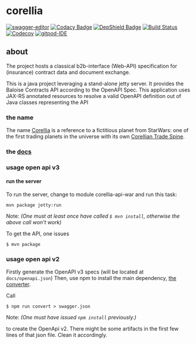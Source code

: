 # corellia
[![swagger-editor](https://img.shields.io/badge/open--API-in--editor-green.svg?style=flat&label=open-api)](https://editor.swagger.io/?url=https://raw.githubusercontent.com/baloise/corellia/master/docs/openapi.json)
[![Codacy Badge](https://api.codacy.com/project/badge/Grade/bf6fa237dd934970991ecba2c66db23e)](https://app.codacy.com/app/baloise/corellia?utm_source=github.com&utm_medium=referral&utm_content=baloise/corellia&utm_campaign=Badge_Grade_Dashboard)
[![DepShield Badge](https://depshield.sonatype.org/badges/baloise/corellia/depshield.svg)](https://depshield.github.io)
[![Build Status](https://travis-ci.org/baloise/corellia.svg?branch=master)](https://travis-ci.org/baloise/corellia)
[![Codecov](https://img.shields.io/codecov/c/github/baloise/corellia.svg)](https://codecov.io/gh/baloise/corellia)
[![gitpod-IDE](https://img.shields.io/badge/open--IDE-as--gitpod-blue.svg?style=flat&label=openIDE)](https://gitpod.io#https://github.com/baloise/corellia)

## about

The project hosts a classical b2b-interface (Web-API) specification for (insurance) contract data and document exchange.

This is a java project leveraging a stand-alone jetty server. It provides the Baloise Contracts API according to the OpenAPI Spec. This application uses JAX-RS annotated resources to resolve a valid OpenAPI definition out of Java classes representing the API

### the name

The name [Corellia](https://en.wikipedia.org/w/index.php?title=Corellia) is a reference to a fictitious planet from  StarWars: one of the first trading planets in the universe with its own [Corellian Trade Spine](https://starwars.fandom.com/wiki/Corellian_Trade_Spine).

### the [docs](docs/index.md)

### usage open api v3

#### run the server
To run the server, change to module corellia-api-war and run this task:

```
mvn package jetty:run
```

Note: _(One must at least once have called `$ mvn install`, otherwise the above call won't work)_

To get the API, one issues

```
$ mvn package
```

### usage open api v2

Firstly generate the OpenAPI v3 specs (will be located at `docs/openapi.json`)
Then, use npm to install the main dependency, [the converter](https://github.com/LucyBot-Inc/api-spec-converter).

Call

```
$ npm run convert > swagger.json
```
Note: _(One must have issued `npm install` previously.)_

to create the OpenApi v2. There might be some artifacts in the first few lines of that json file.
Clean it accordingly.
